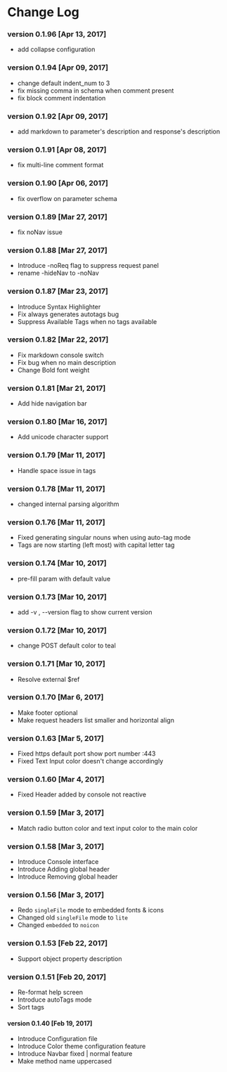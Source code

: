 # Change Log

### version 0.1.96 [Apr 13, 2017]
 - add collapse configuration

### version 0.1.94 [Apr 09, 2017]
 - change default indent_num to 3
 - fix missing comma in schema when comment present
 - fix block comment indentation

### version 0.1.92 [Apr 09, 2017]
 - add markdown to parameter's description and response's description

### version 0.1.91 [Apr 08, 2017]
 - fix multi-line comment format

### version 0.1.90 [Apr 06, 2017]
 - fix overflow on parameter schema

### version 0.1.89 [Mar 27, 2017]
 - fix noNav issue

### version 0.1.88 [Mar 27, 2017]
 - Introduce -noReq flag to suppress request panel
 - rename -hideNav to -noNav

### version 0.1.87 [Mar 23, 2017]
 - Introduce Syntax Highlighter
 - Fix always generates autotags bug
 - Suppress Available Tags when no tags available

### version 0.1.82 [Mar 22, 2017]
 - Fix markdown console switch
 - Fix bug when no main description
 - Change Bold font weight

### version 0.1.81 [Mar 21, 2017]
 - Add hide navigation bar

### version 0.1.80 [Mar 16, 2017]
 - Add unicode character support

### version 0.1.79 [Mar 11, 2017]
 - Handle space issue in tags

### version 0.1.78 [Mar 11, 2017]
 - changed internal parsing algorithm

### version 0.1.76 [Mar 11, 2017]
 - Fixed generating singular nouns when using auto-tag mode
 - Tags are now starting (left most) with capital letter tag

### version 0.1.74 [Mar 10, 2017]
 - pre-fill param with default value

### version 0.1.73 [Mar 10, 2017]
 - add -v , --version flag to show current version

### version 0.1.72 [Mar 10, 2017]
 - change POST default color to teal

### version 0.1.71 [Mar 10, 2017]
 - Resolve external $ref

### version 0.1.70 [Mar 6, 2017]
 - Make footer optional
 - Make request headers list smaller and horizontal align

### version 0.1.63 [Mar 5, 2017]
 - Fixed https default port show port number :443
 - Fixed Text Input color doesn't change accordingly


### version 0.1.60 [Mar 4, 2017]
 - Fixed Header added by console not reactive


### version 0.1.59 [Mar 3, 2017]
 - Match radio button color and text input color to the main color


### version 0.1.58 [Mar 3, 2017]
 - Introduce Console interface
 - Introduce Adding global header
 - Introduce Removing global header


### version 0.1.56 [Mar 3, 2017]
 - Redo `singleFile` mode to embedded fonts & icons
 - Changed old `singleFile` mode to `lite`
 - Changed `embedded` to `noicon`


### version 0.1.53 [Feb 22, 2017]
 - Support object property description


### version 0.1.51 [Feb 20, 2017]

 - Re-format help screen
 - Introduce autoTags mode
 - Sort tags


#### version 0.1.40 [Feb 19, 2017]

 - Introduce Configuration file
 - Introduce Color theme configuration feature
 - Introduce Navbar fixed | normal feature
 - Make method name uppercased
